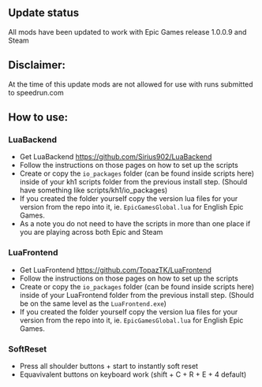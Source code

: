 ## Update status
All mods have been updated to work with Epic Games release 1.0.0.9 and Steam

## Disclaimer:
At the time of this update mods are not allowed for use with runs submitted to speedrun.com

## How to use:

### LuaBackend
- Get LuaBackend https://github.com/Sirius902/LuaBackend
- Follow the instructions on those pages on how to set up the scripts
- Create or copy the `io_packages` folder (can be found inside scripts here) inside of your kh1 scripts folder from the previous install step. (Should have something like scripts/kh1/io_packages)
- If you created the folder yourself copy the version lua files for your version from the repo into it, ie. `EpicGamesGlobal.lua` for English Epic Games.
- As a note you do not need to have the scripts in more than one place if you are playing across both Epic and Steam

### LuaFrontend
- Get LuaFrontend https://github.com/TopazTK/LuaFrontend
- Follow the instructions on those pages on how to set up the scripts
- Create or copy the `io_packages` folder (can be found inside scripts here) inside of your LuaFrontend folder from the previous install step. (Should be on the same level as the `LuaFrontend.exe`)
- If you created the folder yourself copy the version lua files for your version from the repo into it, ie. `EpicGamesGlobal.lua` for English Epic Games.

### SoftReset
- Press all shoulder buttons + start to instantly soft reset
- Equavivalent buttons on keyboard work (shift + C + R + E + 4 default)
